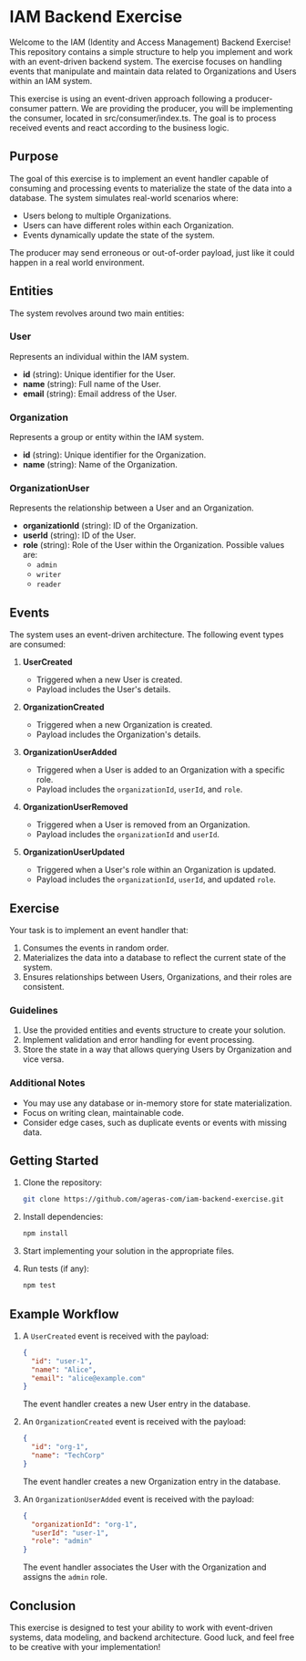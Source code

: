 # IAM Backend Exercise

Welcome to the IAM (Identity and Access Management) Backend Exercise! This repository contains a simple structure to help you implement and work with an event-driven backend system. The exercise focuses on handling events that manipulate and maintain data related to Organizations and Users within an IAM system.

This exercise is using an event-driven approach following a producer-consumer pattern.
We are providing the producer, you will be implementing the consumer, located in src/consumer/index.ts.
The goal is to process received events and react according to the business logic.


## Purpose
The goal of this exercise is to implement an event handler capable of consuming and processing events to materialize the state of the data into a database. The system simulates real-world scenarios where:
- Users belong to multiple Organizations.
- Users can have different roles within each Organization.
- Events dynamically update the state of the system.

The producer may send erroneous or out-of-order payload, just like it could happen in a real world environment.

## Entities
The system revolves around two main entities:

### User
Represents an individual within the IAM system.
- **id** (string): Unique identifier for the User.
- **name** (string): Full name of the User.
- **email** (string): Email address of the User.

### Organization
Represents a group or entity within the IAM system.
- **id** (string): Unique identifier for the Organization.
- **name** (string): Name of the Organization.

### OrganizationUser
Represents the relationship between a User and an Organization.
- **organizationId** (string): ID of the Organization.
- **userId** (string): ID of the User.
- **role** (string): Role of the User within the Organization. Possible values are:
  - `admin`
  - `writer`
  - `reader`

## Events
The system uses an event-driven architecture. The following event types are consumed:

1. **UserCreated**
   - Triggered when a new User is created.
   - Payload includes the User's details.

2. **OrganizationCreated**
   - Triggered when a new Organization is created.
   - Payload includes the Organization's details.

3. **OrganizationUserAdded**
   - Triggered when a User is added to an Organization with a specific role.
   - Payload includes the `organizationId`, `userId`, and `role`.

4. **OrganizationUserRemoved**
   - Triggered when a User is removed from an Organization.
   - Payload includes the `organizationId` and `userId`.

5. **OrganizationUserUpdated**
   - Triggered when a User's role within an Organization is updated.
   - Payload includes the `organizationId`, `userId`, and updated `role`.

## Exercise
Your task is to implement an event handler that:
1. Consumes the events in random order.
2. Materializes the data into a database to reflect the current state of the system.
3. Ensures relationships between Users, Organizations, and their roles are consistent.

### Guidelines
1. Use the provided entities and events structure to create your solution.
2. Implement validation and error handling for event processing.
3. Store the state in a way that allows querying Users by Organization and vice versa.

### Additional Notes
- You may use any database or in-memory store for state materialization.
- Focus on writing clean, maintainable code.
- Consider edge cases, such as duplicate events or events with missing data.

## Getting Started
1. Clone the repository:
   ```bash
   git clone https://github.com/ageras-com/iam-backend-exercise.git
   ```

2. Install dependencies:
   ```bash
   npm install
   ```

3. Start implementing your solution in the appropriate files.

4. Run tests (if any):
   ```bash
   npm test
   ```

## Example Workflow
1. A `UserCreated` event is received with the payload:
   ```json
   {
     "id": "user-1",
     "name": "Alice",
     "email": "alice@example.com"
   }
   ```
   The event handler creates a new User entry in the database.

2. An `OrganizationCreated` event is received with the payload:
   ```json
   {
     "id": "org-1",
     "name": "TechCorp"
   }
   ```
   The event handler creates a new Organization entry in the database.

3. An `OrganizationUserAdded` event is received with the payload:
   ```json
   {
     "organizationId": "org-1",
     "userId": "user-1",
     "role": "admin"
   }
   ```
   The event handler associates the User with the Organization and assigns the `admin` role.

## Conclusion
This exercise is designed to test your ability to work with event-driven systems, data modeling, and backend architecture. Good luck, and feel free to be creative with your implementation!

